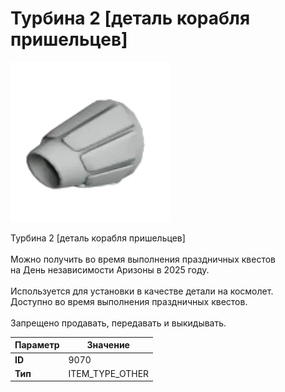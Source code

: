 # Турбина 2 [деталь корабля пришельцев]

![Item Image](../img/9070.webp?raw=true)

Турбина 2 [деталь корабля пришельцев]<br><br>Можно получить во время выполнения праздничных квестов<br>на День независимости Аризоны в 2025 году.<br><br>Используется для установки в качестве детали на космолет.<br>Доступно во время выполнения праздничных квестов.<br><br>Запрещено продавать, передавать и выкидывать.


| Параметр | Значение |
|----------|----------|
| **ID** | 9070 |
| **Тип** | ITEM_TYPE_OTHER |

